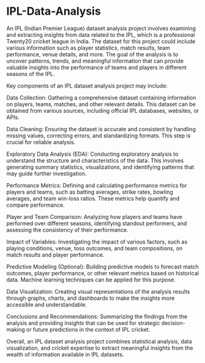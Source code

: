 # IPL-Data-Analysis

An IPL (Indian Premier League) dataset analysis project involves examining and extracting insights from data related to the IPL, which is a professional Twenty20 cricket league in India. The dataset for this project could include various information such as player statistics, match results, team performance, venue details, and more. The goal of the analysis is to uncover patterns, trends, and meaningful information that can provide valuable insights into the performance of teams and players in different seasons of the IPL.

Key components of an IPL dataset analysis project may include:

Data Collection: Gathering a comprehensive dataset containing information on players, teams, matches, and other relevant details. This dataset can be obtained from various sources, including official IPL databases, websites, or APIs.

Data Cleaning: Ensuring the dataset is accurate and consistent by handling missing values, correcting errors, and standardizing formats. This step is crucial for reliable analysis.

Exploratory Data Analysis (EDA): Conducting exploratory analysis to understand the structure and characteristics of the data. This involves generating summary statistics, visualizations, and identifying patterns that may guide further investigation.

Performance Metrics: Defining and calculating performance metrics for players and teams, such as batting averages, strike rates, bowling averages, and team win-loss ratios. These metrics help quantify and compare performance.

Player and Team Comparison: Analyzing how players and teams have performed over different seasons, identifying standout performers, and assessing the consistency of their performance.

Impact of Variables: Investigating the impact of various factors, such as playing conditions, venue, toss outcomes, and team compositions, on match results and player performance.

Predictive Modeling (Optional): Building predictive models to forecast match outcomes, player performance, or other relevant metrics based on historical data. Machine learning techniques can be applied for this purpose.

Data Visualization: Creating visual representations of the analysis results through graphs, charts, and dashboards to make the insights more accessible and understandable.

Conclusions and Recommendations: Summarizing the findings from the analysis and providing insights that can be used for strategic decision-making or future predictions in the context of IPL cricket.

Overall, an IPL dataset analysis project combines statistical analysis, data visualization, and cricket expertise to extract meaningful insights from the wealth of information available in IPL datasets.

